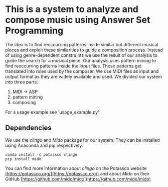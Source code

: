 # This is a system to analyze and compose music using Answer Set Programming

The idea is to find reoccurring patterns inside similar but different musical pieces and exploit these similarities to guide a composition process.
Instead of using genre-dependent constraints we use the result of our analysis to guide the search for a musical piece.
Our analysis uses pattern mining to find reoccurring patterns inside the input files. These patterns get translated into rules used by the composer.
We use MIDI files as input and output format as they are widely available and used.
We divided our system into three parts:
1. MIDI -> ASP
2. pattern mining
3. composing

For a usage example see 'usage_example.py'

## Dependencies

We use the *clingo* and *Mido* package for our system.
They can be installed using Anaconda and pip respectively.
```shell
conda install -c potassco clingo
pip install mido
```
You can find more information about *clingo* on the Potassco website [https://potassco.org/](https://potassco.org/) and about *Mido* on their GitHub [https://github.com/mido/mido](https://github.com/mido/mido)